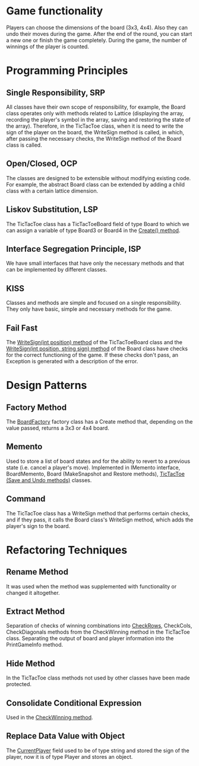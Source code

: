 # Game functionality
Players can choose the dimensions of the board (3x3, 4x4).
Also they can undo their moves during the game. After the end of the round, you can start a new one or finish the game completely. During the game, the number of winnings of the player is counted.
# Programming Principles

## Single Responsibility, SRP
All classes have their own scope of responsibility, for example, the Board class operates only with methods related to Lattice (displaying the array, recording the player's symbol in the array, saving and restoring the state of the array). Therefore, in the TicTacToe class, when it is need to write the sign of the player on the board, the WriteSign method is called, in which, after passing the necessary checks, the WriteSign method of the Board class is called.
## Open/Closed, OCP
The classes are designed to be extensible without modifying existing code. For example, the abstract Board class can be extended by adding a child class with a certain lattice dimension.
## Liskov Substitution, LSP
The TicTacToe class has a TicTacToeBoard field of type Board to which we can assign a variable of type Board3 or Board4 in the [Create() method](./TicTacToeClassLibrary/TicTacToe.cs#L48-L55).
## Interface Segregation Principle, ISP
We have small interfaces that have only the necessary methods and that can be implemented by different classes.
## KISS
Classes and methods are simple and focused on a single responsibility. They only have basic, simple and necessary methods for the game.
## Fail Fast
The [WriteSign(int position) method](./TicTacToeClassLibrary/TicTacToe.cs#L33-L46) of the TicTacToeBoard class and the [WriteSign(int position, string sign) method](./TicTacToeClassLibrary/Board.cs#L13-L25) of the Board class have checks for the correct functioning of the game. If these checks don't pass, an Exception is generated with a description of the error.

# Design Patterns

## Factory Method
The [BoardFactory](./TicTacToeClassLibrary/BoardFactory.cs) factory class has a Create method that, depending on the value passed, returns a 3x3 or 4x4 board.
## Memento
Used to store a list of board states and for the ability to revert to a previous state (i.e. cancel a player's move). Implemented in IMemento interface, BoardMemento, Board (MakeSnapshot and Restore methods), [TicTacToe (Save and Undo methods)](./TicTacToeClassLibrary/TicTacToe.cs#L95-L111) classes.
## Command
The TicTacToe class has a WriteSign method that performs certain checks, and if they pass, it calls the Board class's WriteSign method, which adds the player's sign to the board.

# Refactoring Techniques

## Rename Method 
It was used when the method was supplemented with functionality or changed it altogether.
## Extract Method
Separation of checks of winning combinations into [CheckRows](https://github.com/SofiiaKozlyk/TicTacToe/commit/0f6f01d57b331fe53407316434ad3532cb9e011b), CheckCols, CheckDiagonals methods from the CheckWinning method in the TicTacToe class. Separating the output of board and player information into the PrintGameInfo method.
## Hide Method
In the TicTacToe class methods not used by other classes have been made protected.
## Consolidate Conditional Expression
Used in the [CheckWinning method](./TicTacToeClassLibrary/TicTacToe.cs#L155-L158).
## Replace Data Value with Object
The [CurrentPlayer](https://github.com/SofiiaKozlyk/TicTacToe/commit/ecaff0978d1b8531efd10b689c88b082d857b7e6#diff-45e7f450b361f69ac8f625ec936929e2c84cdbfc4aa2c2abe1bd95386efaabf6) field used to be of type string and stored the sign of the player, now it is of type Player and stores an object.